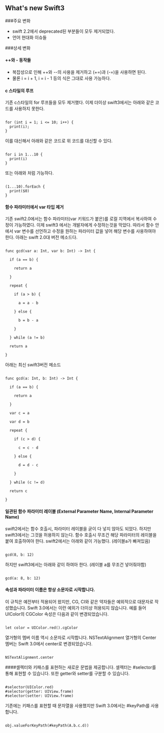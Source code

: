 ## What's new Swift3

###주요 변화
* swift 2.2에서 deprecated된 부분들이 모두 제거되었다.
* 언어 현대화 이슈들

###상세 변화

#### ++와 - 동작들
* 복잡성으로 인해 ++와 --의 사용을 제거하고 (+=)과 (-=)을 사용하면 된다.
* 물론 i = i + 1, i = i - 1 등의 식은 그대로 사용 가능하다.

#### c 스타일의 루프
기존 c스타일의 for 루프들을 모두 제거했다. 이제 더이상 swift3에서는 아래와 같은 코드를 사용하지 못한다.
<pre><code>
for (int i = 1; i <= 10; i++) {
  print(i);
}
</code></pre>
이를 대신해서 아래와 같은 코드로 위 코드를 대신할 수 있다.
<pre><code>
for i in 1...10 {
  print(i)
}
</code></pre>
또는 아래와 처럼 가능하다.
<pre><code>
(1...10).forEach {
  print($0)
}
</code></pre>

#### 함수 파라미터에서 var 타입 제거
기존 swift2.0에서는 함수 파라미터(var 키워드가 붙은)를 로컬 지역에서 복사하여 수정이 가능하였다. 이제 swift3 에서는 개발자에게 수정하는것을 막았다. 따라서 함수 안에서 var 변수를 선언하고 수정을 원하는 파라미터 값을 넣어 해당 변수를 사용하여야 한다. 아래는 swift 2.0대 버전 메소드다.
<pre><code>
func gcd(var a: Int, var b: Int) -> Int {

  if (a == b) {

    return a

  }

  repeat {

    if (a > b) {

      a = a - b

    } else {

      b = b - a

    }

  } while (a != b)

  return a

}
</code></pre>
아래는 최신 swift3버전 메소드
<pre><code>
func gcd(a: Int, b: Int) -> Int {

  if (a == b) {

    return a

  }

  var c = a

  var d = b

  repeat {

    if (c > d) {

      c = c - d

    } else {

      d = d - c

    }

  } while (c != d)

  return c

}
</code></pre>
#### 일관된 함수 파라미터 레이블 (External Parameter Name, Internal Parameter Name)
swift2에서는 함수 호출시, 파라미터 레이블을 굳이 다 넣지 않아도 되었다. 하지만 swift3에서는 그것을 허용하지 않는다. 함수 호출시 무조건 해당 파라미터의 레이블을 붙여 호출하여야 한다. swift2에서는 아래와 같이 가능했다. (레이블a가 빠져있음)
<pre><code>
gcd(8, b: 12)
</code></pre>
하지만 swift3에서는 아래와 같이 하여아 한다. (레이블 a를 무조건 넣어줘야함)
<pre><code>
gcd(a: 8, b: 12)
</code></pre>

#### 속성과 파라미터 이름은 항상 소문자로 시작합니다.
이 규칙은 예전부터 적용되어 왔지만, CG, CI와 같은 약자들은 예외적으로 대문자로 작성했습니다. Swift 3.0에서는 이런 예외가 더이상 허용되지 않습니다. 예를 들어 UIColor의 CGColor 속성은 다음과 같이 변경되었습니다.
<pre><code>
let color = UIColor.red().cgColor
</code></pre>
열거형의 멤버 이름 역시 소문자로 시작합니다. NSTextAlignment 열거형의 Center 멤버는 Swift 3.0에서 center로 변경되었습니다.
<pre><code>
NSTextAlignment.center
</code></pre>

####셀렉터와 키패스를 표현하는 새로운 문법을 제공합니다.
셀렉터는 #selector를 통해 표현할 수 있습니다. 또한 getter와 setter를 구분할 수 있습니다.
<pre><code>
#selector(UIColor.red)
#selector(getter: UIView.frame)
#selector(setter: UIView.frame)
</code></pre>
기존에는 키패스를 표현할 때 문자열을 사용했지만 Swift 3.0에서는 #keyPath를 사용합니다.
<pre><code>
obj.valueForKeyPath(#keyPath(A.b.c.d))
</code></pre>

